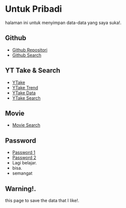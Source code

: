 # Untuk Pribadi
halaman ini untuk menyimpan data-data yang saya suka!. 
## Github 
 - [Github Repositori](https://mansitee.github.io/p/github/gitrepo)
 - [Github Search](https://mansitee.github.io/p/github/search)
## YT Take & Search    
 - [YTake](https://mansitee.github.io/p/ytake)
 - [YTake Trend](https://mansitee.github.io/p/ytake/ytrend.html)
 - [YTake Data](https://mansitee.github.io/p/ytake/Ytdata.html)
 - [YTake Search](https://mansitee.github.io/p/ytsearch)
##  Movie  
 - [Movie Search](https://mansitee.github.io/p/movie/movie.html)
## Password 
 - [Password 1](https://mansitee.github.io/p/password/password.html)
 - [Password 2](https://mansitee.github.io/p/password/passwordll.html)
 - Lagi belajar.
 - bisa.
 - semangat
   
## Warning!.

this page to save the data that I like!. 
